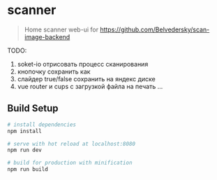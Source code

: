 # scanner

> Home scanner web-ui for https://github.com/Belvedersky/scan-image-backend

TODO:
1. soket-io отрисовать процесс сканирования
2. кнопочку сохранить как
3. слайдер true/false сохранить на яндекс диске
4. vue router и сups с загрузкой файла на печать
...


## Build Setup

``` bash
# install dependencies
npm install

# serve with hot reload at localhost:8080
npm run dev

# build for production with minification
npm run build
```

